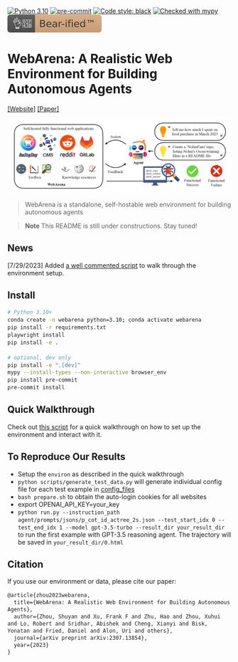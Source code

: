 [![Python 3.10](https://img.shields.io/badge/python-3.10-blue.svg)](https://www.python.org/downloads/release/python-3109/)
[![pre-commit](https://img.shields.io/badge/pre--commit-enabled-brightgreen?logo=pre-commit&logoColor=white)](https://pre-commit.com/)
<a href="https://github.com/psf/black"><img alt="Code style: black" src="https://img.shields.io/badge/code%20style-black-000000.svg"></a>
[![Checked with mypy](https://www.mypy-lang.org/static/mypy_badge.svg)](https://mypy-lang.org/)
[![bear-ified](https://raw.githubusercontent.com/beartype/beartype-assets/main/badge/bear-ified.svg)](https://beartype.readthedocs.io)

# WebArena: A Realistic Web Environment for Building Autonomous Agents
[[Website]](https://webarena.dev/)
[[Paper]](https://arxiv.org/pdf/2307.13854.pdf)

![Overview](media/overview.png)
> WebArena is a standalone, self-hostable web environment for building autonomous agents

> **Note** This README is still under constructions. Stay tuned!
## News
[7/29/2023] Added [a well commented script](minimal_example.py) to walk through the environment setup.
## Install
```bash
# Python 3.10+
conda create -n webarena python=3.10; conda activate webarena
pip install -r requirements.txt
playwright install
pip install -e .

# optional, dev only
pip install -e ".[dev]"
mypy --install-types --non-interactive browser_env
pip install pre-commit
pre-commit install
```
## Quick Walkthrough
Check out [this script](minimal_example.py) for a quick walkthrough on how to set up the environment and interact with it.

## To Reproduce Our Results
* Setup the `environ` as described in the quick walkthrough
* `python scripts/generate_test_data.py` will generate individual config file for each test example in [config_files](config_files)
* `bash prepare.sh` to obtain the auto-login cookies for all websites
* export OPENAI_API_KEY=your_key
* `python run.py --instruction_path agent/prompts/jsons/p_cot_id_actree_2s.json --test_start_idx 0 --test_end_idx 1 --model gpt-3.5-turbo --result_dir your_result_dir` to run the first example with GPT-3.5 reasoning agent. The trajectory will be saved in `your_result_dir/0.html`

## Citation
If you use our environment or data, please cite our paper:
```
@article{zhou2023webarena,
  title={WebArena: A Realistic Web Environment for Building Autonomous Agents},
  author={Zhou, Shuyan and Xu, Frank F and Zhu, Hao and Zhou, Xuhui and Lo, Robert and Sridhar, Abishek and Cheng, Xianyi and Bisk, Yonatan and Fried, Daniel and Alon, Uri and others},
  journal={arXiv preprint arXiv:2307.13854},
  year={2023}
}
```
